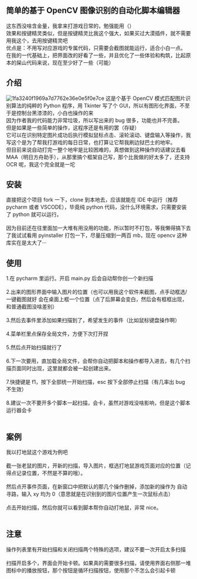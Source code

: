 ## 简单的基于 OpenCV 图像识别的自动化脚本编辑器

这东西没啥含金量，我拿来打游戏日常的，勉强能用（）<br>
效果和按键精灵类似，但是按键精灵比我这个强大，如果买过大漠插件，就不需要用我这个，去用按键精灵吧<br>
优点是：不用写对应游戏的专属代码，只需要会截图就能运行，适合小白一点。<br>
在我的一代基础上，把界面改的好看了一些，并且优化了一些体验和构筑，比起原本的屎山代码来说，现在至少好了一些（可能）<br>

## 介绍

![1fa3240f1969a7d7762e36e0e5f0e7ce](https://github.com/mrmanforgithub/Easy_ScriptRunner/assets/98746422/2b245723-ce4a-4fd4-accd-30dc69301c58)
这是个基于 OpenCV 模式匹配图片识别算法的纯粹的 Python 程序，用 Tkinter 写了个 GUI，所以有图形化界面，不至于是控制台黑漆漆的，小白也操作的来<br>
因为作者我的代码能力非常垃圾，所以写出来的 bug 很多，功能也并不完善。<br>
但是如果是一些简单的操作，这程序还是有用的罢（存疑）<br>
它可以在识别特定图片成功后执行模拟鼠标点击、滚轮滚动、键盘输入等操作，我写这个是为了帮我打游戏的每日日常，也打算让它帮我刷边狱巴士的地牢。<br>
但目前来说自动打完一整个地牢是比较困难的，真想做到这种操作的话建议去看 MAA（明日方舟助手），从那里搞个框架自己写，那个比我做的好太多了，还支持 OCR 呢，我这个完全就是一坨<br>

## 安装

直接把这个项目 fork 一下，clone 到本地去，应该就能在 IDE 中运行（推荐 pycharm 或者 VSCODE），毕竟纯 python 代码，没什么环境需求，只需要安装了 python 就可以运行。<br><br>
因为目前还在往里面加一大堆有用没用的功能，所以暂时不打包，等我懒得搞下去了我试试看用 pyinstaller 打包一下，尽量压缩到一两百 mb，现在 opencv 这种库实在是太大了···

## 使用

1.在 pycharm 里运行。开启 main.py 后会自动帮你创一个新扫描<br><br> 2.出来的图形界面中输入图片的位置（也可以用我这个软件来截图，点手动框选/一键截图就好 会在桌面上框一个位置（点了后屏幕会变白，然后会有框框出现，和普通截图没啥差别）<br><br> 3.然后去事件里添加如果扫描到了，希望发生的事件（比如鼠标键盘操作啊）<br><br> 4.菜单栏里点保存全局文件，方便下次打开捏<br><br> 5.然后点开始扫描就行了<br><br> 6.下一次要用，直加载全局文件，会帮你自动把脚本和操作都导入进去，有几个扫描页面同时出现，这里就都会被一起创建出来。<br><br> 7.快捷键是 f1，按下全部统一开始扫描，esc 按下全部停止扫描（有几率出 bug 不生效）<br><br> 8.建议一次不要开多个脚本一起扫描，会卡，虽然对游戏没啥影响，但是这个脚本运行器会卡<br><br>

## 案例

我以打地鼠这个游戏为例吧<br><br>
截一张老鼠的图片，开新的扫描，导入图片，框选打地鼠游戏页面对应的位置（记得点记录位置，不然是不算的哦）。<br><br>
然后点开事件页面，在新窗口中把默认的那几个操作删掉，添加新的操作为 自动寻路，输入 xy 均为 0（意思就是在识别到的图片位置产生一次鼠标点击）<br><br>
点击开始扫描，然后你就可以看到脚本帮你自动打地鼠，非常 nice。<br><br>

## 注意

操作列表里有开始扫描和关闭扫描两个特殊的选项，建议不要一次开启太多扫描<br><br>
扫描开启多个，界面会开始卡顿。如果真的需要很多扫描，请使用界面右侧那一堆图标中的播放按钮，那个按钮是循环扫描按钮，使用那个不怎么会引起卡顿<br><br>
